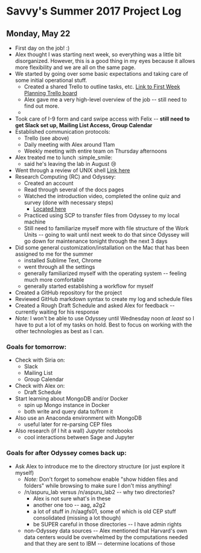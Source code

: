 # Savvy's Summer 2017 Project Log

## Monday, May 22

- First day on the job! :)
- Alex thought I was starting next week, so everything was a little bit disorganized. However, this is a good thing in my eyes because it allows more flexibility and we are all on the same page. 
- We started by going over some basic expectations and taking care of some initial operational stuff. 
	+ Created a shared Trello to outline tasks, etc. [Link to First Week Planning Trello board](https://trello.com/b/rSJNqnK7/first-week)
	+ Alex gave me a very high-level overview of the job -- still need to find out more. 
	+ 
- Took care of I-9 form and card swipe access with Felix -- **still need to get Slack set up, Mailing List Access, Group Calendar**
- Established communication protocols:
	+ Trello (see above)
	+ Daily meeting with Alex around 11am
	+ Weekly meeting with entire team on Thursday afternoons
- Alex treated me to lunch :simple_smile:
	+ said he's leaving the lab in August :cry:
- Went through a review of UNIX shell [Link here](https://software.rc.fas.harvard.edu/training/workshop_intro_unix/latest/#(1))
- Research Computing (RC) and Odyssey:
	+ Created an account
	+ Read through several of the docs pages
	+ Watched the introduction video, completed the online quiz and survey (done with necessary steps)
		* [Located here](https://www.rc.fas.harvard.edu/training/introduction-to-odyssey-online/)
	+ Practiced using SCP to transfer files from Odyssey to my local machine
	+ Still need to familiarize myself more with file structure of the Work Units -- going to wait until next week to do that since Odyssey will go down for maintenance tonight through the next 3 days
- Did some general customization/installation on the Mac that has been assigned to me for the summer
	+ installed Sublime Text, Chrome
	+ went through all the settings
	+ generally familiarized myself with the operating system -- feeling much more comfortable
	+ generally started establishing a workflow for myself
- Created a GitHub repository for the project
- Reviewed GitHub markdown syntax to create my log and schedule files
- Created a Rough Draft Schedule and asked Alex for feedback -- currently waiting for his response
- *Note:* I won't be able to use Odyssey until Wednesday noon *at least* so I have to put a lot of my tasks on hold. Best to focus on working with the other technologies as best as I can. 


### Goals for tomorrow:

- Check with Siria on:
	+ Slack
	+ Mailing List
	+ Group Calendar
- Check with Alex on:
	+ Draft Schedule
- Start learning about MongoDB and/or Docker
	+ spin up Mongo instance in Docker
	+ both write and query data to/from it
- Also use an Anaconda environment with MongoDB
	+ useful later for re-parsing CEP files
- Also research (if I hit a wall) Jupyter notebooks
	+ cool interactions between Sage and Jupyter


### Goals for after Odyssey comes back up:

- Ask Alex to introduce me to the directory structure (or just explore it myself)
	+ *Note:* Don't forget to somehow enable "show hidden files and folders" while browsing to make sure I don't miss anything!
	+ /n/aspuru_lab versus /n/aspuru_lab2 -- why two directories?
		* Alex is not sure what's in these
		* another one too -- aag, a2g2
		* a lot of stuff in /n/aagfs01, some of which is old CEP stuff consolidated (missing a lot though)
		* be SUPER careful in those directories -- I have admin rights
	+ non-Odyssey data sources -- Alex mentioned that Harvard's own data centers would be overwhelmed by the computations needed and that they are sent to IBM -- determine locations of those


